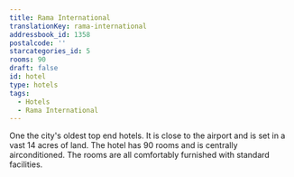 ```yaml
---
title: Rama International
translationKey: rama-international
addressbook_id: 1358
postalcode: ''
starcategories_id: 5
rooms: 90
draft: false
id: hotel
type: hotels
tags:
  - Hotels
  - Rama International
---
```

One the city's oldest top end hotels. It is close to the airport and is set in a vast 14 acres of land. The hotel has 90 rooms and is centrally airconditioned. The rooms are all comfortably furnished with standard facilities.